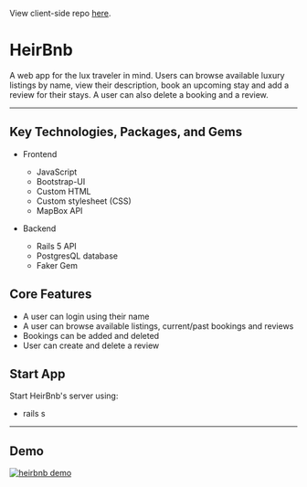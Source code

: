 View client-side repo [here](https://github.com/rsabur/heirbnb-client).

# HeirBnb

A web app for the lux traveler in mind. Users can browse available luxury listings by name, view their description, book an upcoming stay and add a review for their stays. A user can also delete a booking and a review.  
_______________________________________________________________________________________
## Key Technologies, Packages, and Gems

* Frontend
    * JavaScript
    * Bootstrap-UI
    * Custom HTML
    * Custom stylesheet (CSS)
    * MapBox API 

* Backend
    * Rails 5 API
    * PostgresQL database
    * Faker Gem

## Core Features
* A user can login using their name
* A user can browse available listings, current/past bookings and reviews
* Bookings can be added and deleted
* User can create and delete a review

## Start App
Start HeirBnb's server using:
* rails s
_______________________________________________________________________________________

## Demo
[![heirbnb demo](https://i.imgur.com/cUS2Kjc.png)](https://youtu.be/em0mnxZD4Gk "HeirBnb Demo - Click to Watch!")